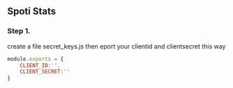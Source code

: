 ## Spoti Stats

### Step 1. 
create a file secret_keys.js then eport your clientid and clientsecret this way

```javascript
module.exports = {
    CLIENT_ID:'',
    CLIENT_SECRET:''
}
```
